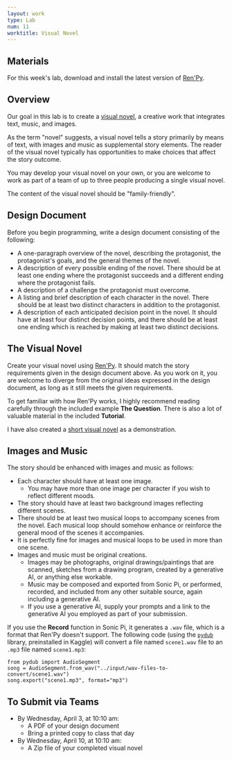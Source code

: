 ```yaml
---
layout: work
type: Lab
num: 11
worktitle: Visual Novel
---
```


## Materials

For this week's lab, download and install the latest version of 
[Ren'Py](https://www.renpy.org/).

## Overview

Our goal in this lab is to create a 
[visual novel](https://en.wikipedia.org/wiki/Visual_novel), 
a creative work that integrates text, music, and images. 

As the term "novel" suggests, a visual novel tells a story primarily by means 
of text, with images and music as supplemental story elements.  The reader of 
the visual novel typically has opportunities to make choices that affect the 
story outcome.

You may develop your visual novel on your own, or you are welcome to work as 
part of a team of up to three people producing a single visual novel.

The content of the visual novel should be "family-friendly".

## Design Document

Before you begin programming, write a design document consisting of the 
following:
* A one-paragraph overview of the novel, describing the protagonist, the 
  protagonist's goals, and the general themes of the novel.
* A description of every possible ending of the novel. There should be at 
  least one ending where the protagonist succeeds and a different ending 
  where the protagonist fails.
* A description of a challenge the protagonist must overcome.
* A listing and brief description of each character in the novel. There 
  should be at least two distinct characters in addition to the protagonist.
* A description of each anticipated decision point in the novel. It should 
  have at least four distinct decision points, and there should be at least 
  one ending which is reached by making at least two distinct decisions.
  
## The Visual Novel

Create your visual novel using [Ren'Py](https://www.renpy.org/). It should
match the story requirements given in the design document above. As you work
on it, you are welcome to diverge from the original ideas expressed in the 
design document, as long as it still meets the given requirements.

To get familiar with how Ren'Py works, I highly recommend reading carefully 
through the included example **The Question**. There is also a lot of 
valuable material in the included **Tutorial**. 

I have also created a 
[short visual novel](https://github.com/gjf2a/help_visitor) as a 
demonstration.

## Images and Music

The story should be enhanced with images and music as follows:
* Each character should have at least one image.
  * You may have more than one image per character if you wish to reflect 
    different moods.
* The story should have at least two background images reflecting different 
  scenes.
* There should be at least two musical loops to accompany scenes from the 
  novel. Each musical loop should somehow enhance or reinforce the general 
  mood of the scenes it accompanies.
* It is perfectly fine for images and musical loops to be used in more than 
  one scene.
* Images and music must be original creations.
  * Images may be photographs, original drawings/paintings that are scanned,
    sketches from a drawing program, created by a generative AI, or anything
    else workable.
  * Music may be composed and exported from Sonic Pi, or performed,
    recorded, and included from any other suitable source, again
    including a generative AI.
  * If you use a generative AI, supply your prompts and a link to the generative 
    AI you employed as part of your submission.

If you use the **Record** function in Sonic Pi, it generates a `.wav` file, 
which is a format that Ren'Py doesn't support. The following code (using
the [`pydub`](http://pydub.com/) library, preinstalled in Kaggle) will 
convert a file named `scene1.wav` file to an `.mp3` file named `scene1.mp3`:

```
from pydub import AudioSegment 
song = AudioSegment.from_wav("../input/wav-files-to-convert/scene1.wav")
song.export("scene1.mp3", format="mp3")
```

## To Submit via Teams

* By Wednesday, April 3, at 10:10 am:
  * A PDF of your design document
  * Bring a printed copy to class that day
* By Wednesday, April 10, at 10:10 am:
  * A Zip file of your completed visual novel


